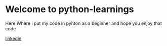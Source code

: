 # Welcome to python-learnings
<p>Here Where i put my code in pyhton as a beginner and hope you enjoy that code</p>
<a href="https://www.linkedin.com/in/abdullah-aladham/">linkedin</a>
